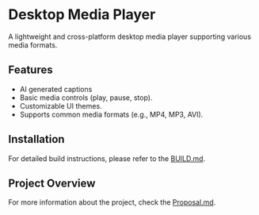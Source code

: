 # Desktop Media Player

A lightweight and cross-platform desktop media player supporting various media formats.

## Features
- AI generated captions
- Basic media controls (play, pause, stop).
- Customizable UI themes.
- Supports common media formats (e.g., MP4, MP3, AVI).

## Installation

For detailed build instructions, please refer to the [BUILD.md](BUILD.md).

## Project Overview

For more information about the project, check the [Proposal.md](Proposal.md).
